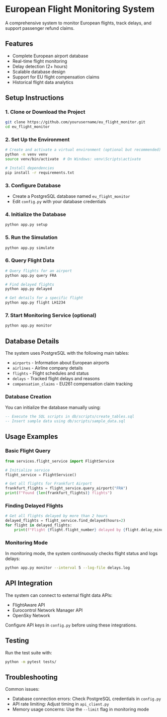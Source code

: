 # European Flight Monitoring System

A comprehensive system to monitor European flights, track delays, and support passenger refund claims.

## Features

- Complete European airport database
- Real-time flight monitoring
- Delay detection (2+ hours)
- Scalable database design
- Support for EU flight compensation claims
- Historical flight data analytics

## Setup Instructions

### 1. Clone or Download the Project
```bash
git clone https://github.com/yourusername/eu_flight_monitor.git
cd eu_flight_monitor
```

### 2. Set Up the Environment
```bash
# Create and activate a virtual environment (optional but recommended)
python -m venv venv
source venv/bin/activate  # On Windows: venv\Scripts\activate

# Install dependencies
pip install -r requirements.txt
```

### 3. Configure Database
* Create a PostgreSQL database named `eu_flight_monitor`
* Edit `config.py` with your database credentials

### 4. Initialize the Database
```bash
python app.py setup
```

### 5. Run the Simulation
```bash
python app.py simulate
```

### 6. Query Flight Data
```bash
# Query flights for an airport
python app.py query FRA

# Find delayed flights
python app.py delayed

# Get details for a specific flight
python app.py flight LH1234
```

### 7. Start Monitoring Service (optional)
```bash
python app.py monitor
```

## Database Details

The system uses PostgreSQL with the following main tables:
- `airports` - Information about European airports
- `airlines` - Airline company details
- `flights` - Flight schedules and status
- `delays` - Tracked flight delays and reasons
- `compensation_claims` - EU261 compensation claim tracking

### Database Creation

You can initialize the database manually using:

```sql
-- Execute the SQL scripts in db/scripts/create_tables.sql
-- Insert sample data using db/scripts/sample_data.sql
```

## Usage Examples

### Basic Flight Query
```python
from services.flight_service import FlightService

# Initialize service
flight_service = FlightService()

# Get all flights for Frankfurt Airport
frankfurt_flights = flight_service.query_airport("FRA")
print(f"Found {len(frankfurt_flights)} flights")
```

### Finding Delayed Flights
```python
# Get all flights delayed by more than 2 hours
delayed_flights = flight_service.find_delayed(hours=2)
for flight in delayed_flights:
    print(f"Flight {flight.flight_number} delayed by {flight.delay_minutes} minutes")
```

### Monitoring Mode
In monitoring mode, the system continuously checks flight status and logs delays:

```bash
python app.py monitor --interval 5 --log-file delays.log
```

## API Integration

The system can connect to external flight data APIs:
- FlightAware API
- Eurocontrol Network Manager API
- OpenSky Network

Configure API keys in `config.py` before using these integrations.

## Testing

Run the test suite with:

```bash
python -m pytest tests/
```

## Troubleshooting

Common issues:
- Database connection errors: Check PostgreSQL credentials in `config.py`
- API rate limiting: Adjust timing in `api_client.py`
- Memory usage concerns: Use the `--limit` flag in monitoring mode